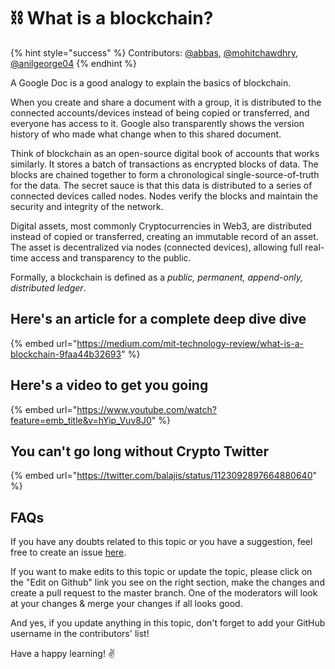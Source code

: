 # ⛓ What is a blockchain?

{% hint style="success" %}
Contributors: [@abbas](https://twitter.com/Abbasshaikh42), [@mohitchawdhry](https://twitter.com/chawdhrymohit), [@anilgeorge04](https://twitter.com/anilgeorge04)
{% endhint %}

A Google Doc is a good analogy to explain the basics of blockchain.

When you create and share a document with a group, it is distributed to the connected accounts/devices instead of being copied or transferred, and everyone has access to it. Google also transparently shows the version history of who made what change when to this shared document.

Think of blockchain as an open-source digital book of accounts that works similarly. It stores a batch of transactions as encrypted blocks of data. The blocks are chained together to form a chronological single-source-of-truth for the data. The secret sauce is that this data is distributed to a series of connected devices called nodes. Nodes verify the blocks and maintain the security and integrity of the network.

Digital assets, most commonly Cryptocurrencies in Web3, are distributed instead of copied or transferred, creating an immutable record of an asset. The asset is decentralized via nodes (connected devices), allowing full real-time access and transparency to the public.

Formally, a blockchain is defined as a _public, permanent, append-only, distributed ledger_.

## Here's an article for a complete deep dive dive

{% embed url="https://medium.com/mit-technology-review/what-is-a-blockchain-9faa44b32693" %}

## Here's a video to get you going

{% embed url="https://www.youtube.com/watch?feature=emb_title&v=hYip_Vuv8J0" %}

## You can't go long without Crypto Twitter

{% embed url="https://twitter.com/balajis/status/1123092897664880640" %}

## FAQs

If you have any doubts related to this topic or you have a suggestion, feel free to create an issue [here](https://github.com/SuperteamDAO/ground-zero/issues).

If you want to make edits to this topic or update the topic, please click on the "Edit on Github" link you see on the right section, make the changes and create a pull request to the master branch. One of the moderators will look at your changes & merge your changes if all looks good.

And yes, if you update anything in this topic, don't forget to add your GitHub username in the contributors' list!

Have a happy learning! ✌️
